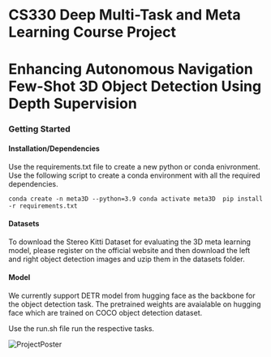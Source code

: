 # CS330 Deep Multi-Task and Meta Learning Course Project
# Enhancing Autonomous Navigation Few-Shot 3D Object Detection Using Depth Supervision

### Getting Started

#### Installation/Dependencies

Use the requirements.txt file to create a new python or conda enivronment. Use the following script to create a conda environment with all the required dependencies.

`
conda create -n meta3D --python=3.9
conda activate meta3D 
pip install -r requirements.txt
`

#### Datasets

To download the Stereo Kitti Dataset for evaluating the 3D meta learning model, please register on the official website and then download the left and right object detection images and uzip them in the datasets folder.


#### Model 

We currently support DETR model from hugging face as the backbone for the object detection task. The pretrained weights are avaialable on hugging face which are trained on COCO object detection dataset.

Use the run.sh file run the respective tasks.


<div>
	<img src = "./poster.png", alt =  "ProjectPoster"></img>
</div>


